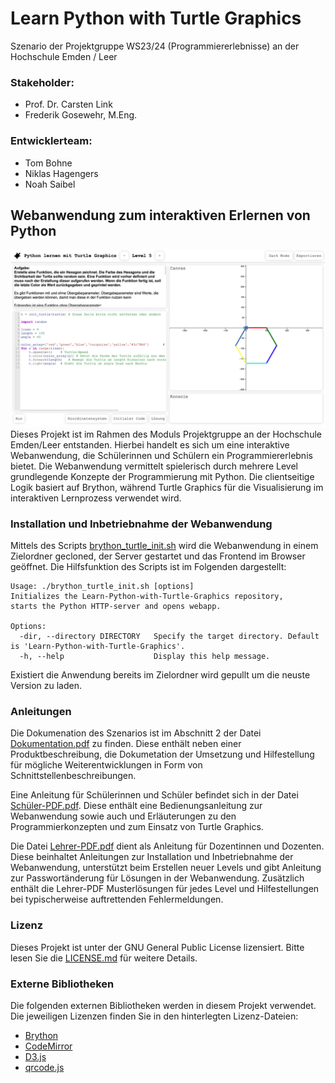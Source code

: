 # Learn Python with Turtle Graphics
Szenario der Projektgruppe WS23/24 (Programmiererlebnisse) an der Hochschule Emden / Leer

### Stakeholder: 
- Prof. Dr. Carsten Link
- Frederik Gosewehr, M.Eng.
### Entwicklerteam:
- Tom Bohne
- Niklas Hagengers
- Noah Saibel


## Webanwendung zum interaktiven Erlernen von Python
![](<./turtle_graphics brython/images/Webapplication.png>)
Dieses Projekt ist im Rahmen des Moduls Projektgruppe an der Hochschule Emden/Leer entstanden.
Hierbei handelt es sich um eine interaktive Webanwendung, die Schülerinnen und Schülern ein Programmiererlebnis bietet. Die Webanwendung vermittelt spielerisch durch mehrere Level grundlegende Konzepte der Programmierung mit Python.
Die clientseitige Logik basiert auf Brython, während Turtle Graphics für die Visualisierung im interaktiven Lernprozess verwendet wird.

### Installation und Inbetriebnahme der Webanwendung
Mittels des Scripts [brython_turtle_init.sh](<./turtle_graphics brython/scripts/brython_turtle_init.sh>) wird die Webanwendung in einem Zielordner gecloned, der Server gestartet und das Frontend im Browser geöffnet. Die Hilfsfunktion des Scripts ist im Folgenden dargestellt:
```
Usage: ./brython_turtle_init.sh [options]
Initializes the Learn-Python-with-Turtle-Graphics repository, 
starts the Python HTTP-server and opens webapp.

Options:
  -dir, --directory DIRECTORY   Specify the target directory. Default is 'Learn-Python-with-Turtle-Graphics'.
  -h, --help                    Display this help message.
```
Existiert die Anwendung bereits im Zielordner wird gepullt um die neuste Version zu laden.

### Anleitungen
Die Dokumenation des Szenarios ist im Abschnitt 2 der Datei [Dokumentation.pdf](<./turtle_graphics brython/documentation/Dokumentation.pdf>) zu finden. Diese enthält neben einer Produktbeschreibung, die Dokumetation der Umsetzung und Hilfestellung für mögliche Weiterentwicklungen in Form von Schnittstellenbeschreibungen.  
  
Eine Anleitung für Schülerinnen und Schüler befindet sich in der Datei [Schüler-PDF.pdf](<./turtle_graphics brython/documentation/Schueler-PDF.pdf>). Diese enthält eine Bedienungsanleitung zur Webanwendung sowie auch  und Erläuterungen zu den Programmierkonzepten und zum Einsatz von Turtle Graphics.  
  
Die Datei [Lehrer-PDF.pdf](<./turtle_graphics brython/documentation/Lehrer-PDF.pdf>) dient als Anleitung für Dozentinnen und Dozenten. Diese beinhaltet Anleitungen zur Installation und Inbetriebnahme der Webanwendung, unterstützt beim Erstellen neuer Levels und gibt Anleitung zur Passwortänderung für Lösungen in der Webanwendung. Zusätzlich enthält die Lehrer-PDF Musterlösungen für jedes Level und Hilfestellungen bei typischerweise auftrettenden Fehlermeldungen.

### Lizenz
Dieses Projekt ist unter der GNU General Public License lizensiert. Bitte lesen Sie die [LICENSE.md](<./turtle_graphics brython/LICENSE.md>) für weitere Details.

### Externe Bibliotheken
Die folgenden externen Bibliotheken werden in diesem Projekt verwendet. Die jeweiligen Lizenzen finden Sie in den hinterlegten Lizenz-Dateien:

- [Brython](<./turtle_graphics brython/lib/brython/LICENSE>)
- [CodeMirror](<./turtle_graphics brython/lib/codemirror/LICENSE>)
- [D3.js](<./turtle_graphics brython/lib/d3/LICENSE>)
- [qrcode.js](<./turtle_graphics brython/lib/qrcode/LICENSE>)

